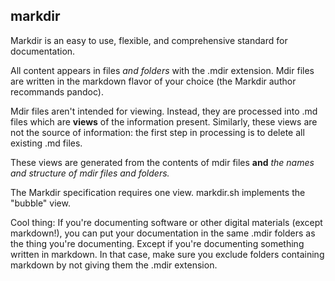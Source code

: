 ## markdir

Markdir is an easy to use, flexible, and comprehensive standard for documentation.

All content appears in files _and folders_ with the .mdir extension. Mdir files are written in the markdown flavor of your choice (the Markdir author recommands pandoc).

Mdir files aren't intended for viewing. Instead, they are processed into .md files which are **views** of the information present. Similarly, these views are not the source of information: the first step in processing is to delete all existing .md files.

These views are generated from the contents of mdir files **and** _the names and structure of mdir files and folders._

The Markdir specification requires one view. markdir.sh implements the "bubble" view.

Cool thing: If you're documenting software or other digital materials (except markdown!), you can put your documentation in the same .mdir folders as the thing you're documenting. Except if you're documenting something written in markdown. In that case, make sure you exclude folders containing markdown by not giving them the .mdir extension.

